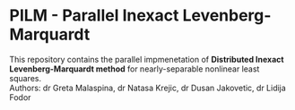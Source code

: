 # PILM - Parallel Inexact Levenberg-Marquardt

This repository contains the parallel impmenetation of **Distributed Inexact Levenberg-Marquardt method** for nearly-separable nonlinear least squares.  
Authors: dr Greta Malaspina, dr Natasa Krejic, dr Dusan Jakovetic, dr Lidija Fodor


